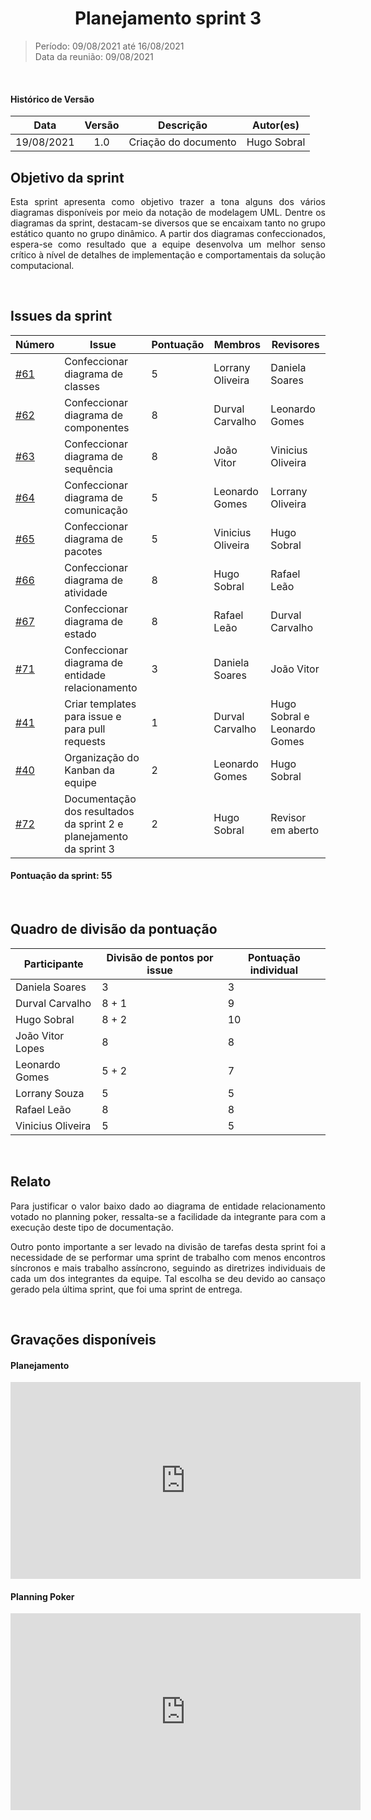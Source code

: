 # <center> Planejamento sprint 3
> Período: 09/08/2021 até 16/08/2021  
> Data da reunião: 09/08/2021

<br/>

<div align="justify">

#### Histórico de Versão

|    Data    | Versão |      Descrição       |     Autor(es)     |
| :--------: | :----: | :------------------: | :---------------: |
| 19/08/2021 |  1.0   | Criação do documento | Hugo Sobral |

## Objetivo da sprint
Esta sprint apresenta como objetivo trazer a tona alguns dos vários diagramas disponíveis por meio da notação de modelagem UML. Dentre os diagramas da sprint, destacam-se diversos que se encaixam tanto no grupo estático quanto no grupo dinâmico. A partir dos diagramas confeccionados, espera-se como resultado que a equipe desenvolva um melhor senso crítico à nível de detalhes de implementação e comportamentais da solução computacional.

<br/>

## Issues da sprint

| Número | Issue | Pontuação | Membros | Revisores |
| -- | -- | -- | -- | -- |
| [#61](https://github.com/UnBArqDsw2021-1/2021.1_G01_Animalesco_docs/issues/61) | Confeccionar diagrama de classes | 5 | Lorrany Oliveira | Daniela Soares |
| [#62](https://github.com/UnBArqDsw2021-1/2021.1_G01_Animalesco_docs/issues/62) | Confeccionar diagrama de componentes | 8 | Durval Carvalho | Leonardo Gomes |
| [#63](https://github.com/UnBArqDsw2021-1/2021.1_G01_Animalesco_docs/issues/63) | Confeccionar diagrama de sequência | 8 | João Vitor | Vinicius Oliveira |
| [#64](https://github.com/UnBArqDsw2021-1/2021.1_G01_Animalesco_docs/issues/64) | Confeccionar diagrama de comunicação | 5 | Leonardo Gomes | Lorrany Oliveira |
| [#65](https://github.com/UnBArqDsw2021-1/2021.1_G01_Animalesco_docs/issues/65) | Confeccionar diagrama de pacotes | 5 | Vinicius Oliveira | Hugo Sobral |
| [#66](https://github.com/UnBArqDsw2021-1/2021.1_G01_Animalesco_docs/issues/66) | Confeccionar diagrama de atividade | 8 | Hugo Sobral | Rafael Leão |
| [#67](https://github.com/UnBArqDsw2021-1/2021.1_G01_Animalesco_docs/issues/67) | Confeccionar diagrama de estado | 8 | Rafael Leão | Durval Carvalho |
| [#71](https://github.com/UnBArqDsw2021-1/2021.1_G01_Animalesco_docs/issues/71) | Confeccionar diagrama de entidade relacionamento | 3 | Daniela Soares | João Vitor |
| [#41](https://github.com/UnBArqDsw2021-1/2021.1_G01_Animalesco_docs/issues/41) | Criar templates para issue e para pull requests  | 1 | Durval Carvalho | Hugo Sobral e Leonardo Gomes |
| [#40](https://github.com/UnBArqDsw2021-1/2021.1_G01_Animalesco_docs/issues/40) | Organização do Kanban da equipe  | 2 | Leonardo Gomes | Hugo Sobral |
| [#72](https://github.com/UnBArqDsw2021-1/2021.1_G01_Animalesco_docs/issues/72) | Documentação dos resultados da sprint 2 e planejamento da sprint 3 | 2 | Hugo Sobral | Revisor em aberto |


#### Pontuação da sprint: 55

<br/>

## Quadro de divisão da pontuação

| Participante | Divisão de pontos por issue | Pontuação individual |
| -- | -- | -- |
| Daniela Soares    | 3 | 3 |
| Durval Carvalho   | 8 + 1 | 9 |
| Hugo Sobral       | 8 + 2| 10 |
| João Vitor Lopes  | 8 | 8 |
| Leonardo Gomes    | 5 + 2 | 7 |
| Lorrany Souza     | 5 | 5 |
| Rafael Leão       | 8 | 8 |
| Vinicius Oliveira | 5 | 5 |


<br/>

## Relato

Para justificar o valor baixo dado ao diagrama de entidade relacionamento votado no planning poker, ressalta-se a facilidade da integrante para com a execução deste tipo de documentação.

Outro ponto importante a ser levado na divisão de tarefas desta sprint foi a necessidade de se performar uma sprint de trabalho com menos encontros síncronos e mais trabalho assíncrono, seguindo as diretrizes individuais de cada um dos integrantes da equipe. Tal escolha se deu devido ao cansaço gerado pela última sprint, que foi uma sprint de entrega.


<br/>

## Gravações disponíveis
#### Planejamento
<iframe width="560" height="315" src="https://www.youtube.com/embed/LCCNx6AAyiw" title="YouTube video player" frameborder="0" allow="accelerometer; autoplay; clipboard-write; encrypted-media; gyroscope; picture-in-picture" allowfullscreen></iframe>

#### Planning Poker
<iframe width="560" height="315" src="https://www.youtube.com/embed/ahXiz8or77U" title="YouTube video player" frameborder="0" allow="accelerometer; autoplay; clipboard-write; encrypted-media; gyroscope; picture-in-picture" allowfullscreen></iframe>

</div>